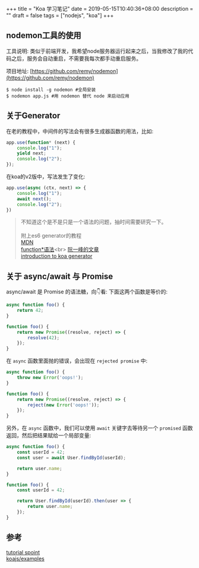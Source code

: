 +++
title = "Koa 学习笔记"
date = 2019-05-15T10:40:36+08:00
description = ""
draft = false
tags = ["nodejs", "koa"]
+++

## nodemon工具的使用

工具说明: 类似于前端开发，我希望node服务器运行起来之后，当我修改了我的代码之后，服务会自动重启，不需要我每次都手动重启服务。

项目地址: [https://github.com/remy/nodemon](https://github.com/remy/nodemon)

```shell
$ node install -g nodemon #全局安装
$ nodemon app.js #用 nodemon 替代 node 来启动应用
```


## 关于Generator

在老的教程中，中间件的写法会有很多生成器函数的用法，比如:
```js
app.use(function* (next) {
    console.log("1");
    yield next;
    console.log("2");
});
```

在koa的v2版中，写法发生了变化:
```js
app.use(async (ctx, next) => {
    console.log("1");
    await next();
    console.log("2");
})
```

> 不知道这个是不是只是一个语法的问题，抽时间需要研究一下。<br>
> <br>
> 附上es6 generator的教程<br>
> [MDN](https://developer.mozilla.org/en-US/docs/Web/JavaScript/Guide/Iterators_and_Generators)<br>
> [function*语法](https://developer.mozilla.org/en-US/docs/Web/JavaScript/Reference/Statements/function*)<br>
> [阮一峰的文章](http://es6.ruanyifeng.com/#docs/generator)<br>
> [introduction to koa generator](https://blog.risingstack.com/introduction-to-koa-generators/)<br>


## 关于 async/await 与 Promise

async/await 是 Promise 的语法糖，向👇看:
下面这两个函数是等价的:
```js
async function foo() {
    return 42;
}

function foo() {
    return new Promise((resolve, reject) => {
        resolve(42);
    });
}
```

在 `async` 函数里面抛的错误，会出现在 `rejected promise` 中:
```js
async function foo() {
    throw new Error('oops!');
}

function foo() {
    return new Promise((resolve, reject) => {
        reject(new Error('oops!'));
    });
}
```

另外，在 `async` 函数中，我们可以使用 `await` 关键字去等待另一个 `promised` 函数返回，然后把结果赋给一个局部变量:
```js
async function foo() {
    const userId = 42;
    const user = await User.findById(userId);

    return user.name;
}

function foo() {
    const userId = 42;

    return User.findById(userId).then(user => {
        return user.name;
    });
}
```

## 参考
[tutorial spoint](https://www.tutorialspoint.com/koajs/index.htm)<br>
[koajs/examples](https://github.com/koajs/examples)<br>